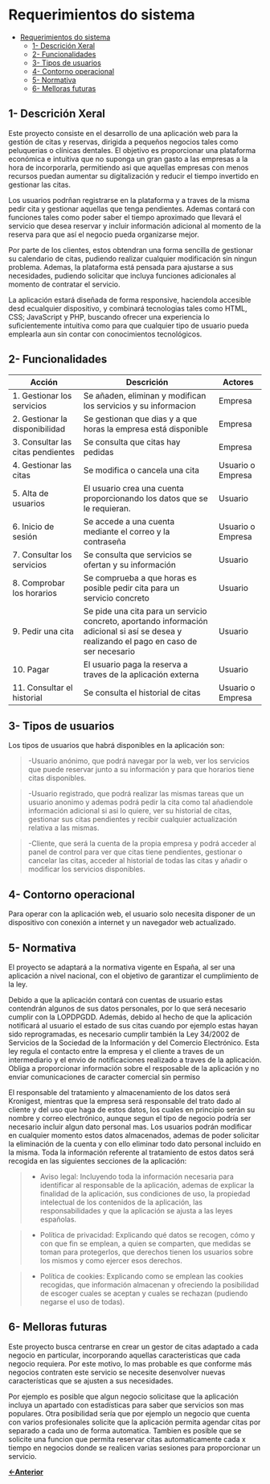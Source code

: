 # Requerimientos do sistema

- [Requerimientos do sistema](#requerimientos-do-sistema)
  - [1- Descrición Xeral](#1--descrición-xeral)
  - [2- Funcionalidades](#2--funcionalidades)
  - [3- Tipos de usuarios](#3--tipos-de-usuarios)
  - [4- Contorno operacional](#4--contorno-operacional)
  - [5- Normativa](#5--normativa)
  - [6- Melloras futuras](#6--melloras-futuras)

## 1- Descrición Xeral

Este proyecto consiste en el desarrollo de una aplicación web para la gestión de citas y reservas, dirigida a pequeños negocios tales como peluquerias o clínicas dentales. El objetivo es proporcionar una plataforma económica e intuitiva que no suponga un gran gasto a las empresas a la hora de incorporarla, permitiendo asi que aquellas empresas con menos recursos puedan aumentar su digitalización y reducir el tiempo invertido en gestionar las citas.

Los usuarios podrñan registrarse en la plataforma y a traves de la misma pedir cita y gestionar aquellas que tenga pendientes. Ademas contará con funciones tales como poder saber el tiempo aproximado que llevará el servicio que desea reservar y incluir información adicional al momento de la reserva para que así el negocio pueda organizarse mejor.

Por parte de los clientes, estos obtendran una forma sencilla de gestionar su calendario de citas, pudiendo realizar cualquier modificación sin ningun problema. Ademas, la plataforma está pensada para ajustarse a sus necesidades, pudiendo solicitar que incluya funciones adicionales al momento de contratar el servicio.

La aplicación estará diseñada de forma responsive, haciendola accesible desd ecualquier dispositivo, y combinará tecnologias tales como HTML, CSS; JavaScript y PHP, buscando ofrecer una experiencia lo suficientemente intuitiva como para que cualquier tipo de usuario pueda emplearla aun sin contar con conocimientos tecnológicos.

## 2- Funcionalidades

| Acción   |  Descrición        | Actores |
|----------|--------------------| --------|
| 1. Gestionar los servicios  | Se añaden, eliminan y modifican los servicios y su informacion | Empresa |
| 2. Gestionar la disponibilidad | Se gestionan que dias y a que horas la empresa está disponible | Empresa |
| 3. Consultar las citas pendientes | Se consulta que citas hay pedidas | Empresa |
| 4. Gestionar las citas | Se modifica o cancela una cita | Usuario o Empresa |
| 5. Alta de usuarios   | El usuario crea una cuenta proporcionando los datos que se le requieran. | Usuario |
| 6. Inicio de sesión | Se accede a una cuenta mediante el correo y la contraseña | Usuario o Empresa |
| 7. Consultar los servicios | Se consulta que servicios se ofertan y su información | Usuario |
| 8. Comprobar los horarios | Se comprueba a que horas es posible pedir cita para un servicio concreto | Usuario |
| 9. Pedir una cita | Se pide una cita para un servicio concreto, aportando información adicional si así se desea y realizando el pago en caso de ser necesario | Usuario |
| 10. Pagar | El usuario paga la reserva a traves de la aplicación externa | Usuario |
| 11. Consultar el historial | Se consulta el historial de citas | Usuario o Empresa |

## 3- Tipos de usuarios

Los tipos de usuarios que habrá disponibles en la aplicación son:

>-Usuario anónimo, que podrá navegar por la web, ver los servicios que puede reservar junto a su información y para que horarios tiene citas disponibles.

>-Usuario registrado, que podrá realizar las mismas tareas que un usuario anonimo y ademas podrá pedir la cita como tal añadiendole información adicional si asi lo quiere, ver su historial de citas, gestionar sus citas pendientes y recibir cualquier actualización relativa a las mismas.

>-Cliente, que será la cuenta de la propia empresa y podrá acceder al panel de control para ver que citas tiene pendientes, gestionar o cancelar las citas, acceder al historial de todas las citas y añadir o modificar los servicios disponibles.

## 4- Contorno operacional

Para operar con la aplicación web, el usuario solo necesita disponer de un dispositivo con conexión a internet y un navegador web actualizado.

## 5- Normativa

El proyecto se adaptará a la normativa vigente en España, al ser una aplicación a nivel nacional, con el objetivo de garantizar el cumplimiento de la ley.

Debido a que la aplicación contará con cuentas de usuario estas contendrán algunos de sus datos personales, por lo que será necesario cumplir con la LOPDPGDD.
Además, debido al hecho de que la aplicación notificará al usuario el estado de sus citas cuando por ejemplo estas hayan sido reprogramadas, es necesario cumplir también la Ley 34/2002 de Servicios de la Sociedad de la Información y del Comercio Electrónico. Esta ley regula el contacto entre la empresa y el cliente a traves de un intermediario y el envio de notificaciones realizado a traves de la aplicación. Obliga a proporcionar información sobre el resposable de la aplicación y no enviar comunicaciones de caracter comercial sin permiso

El responsable del tratamiento y almacenamiento de los datos será Kronigest, mientras que la empresa será responsable del trato dado al cliente y del uso que haga de estos datos, los cuales en principio serán su nombre y correo electrónico, aunque segun el tipo de negocio podría ser necesario incluir algun dato personal mas. Los usuarios podrán modificar en cualquier momento estos datos almacenados, ademas de poder solicitar la eliminación de la cuenta y con ello eliminar todo dato personal incluido en la misma. Toda la información referente al tratamiento de estos datos será recogida en las siguientes secciones de la aplicación:

>- Aviso legal: Incluyendo toda la información necesaria para identificar al responsable de la aplicación, ademas de explicar la finalidad de la aplicación, sus condiciones de uso, la propiedad intelectual de los contenidos de la aplicación, las responsabilidades y que la aplicación se ajusta a las leyes españolas.

>- Política de privacidad: Explicando qué datos se recogen, cómo y con que fin se emplean, a quien se comparten, que medidas se toman para protegerlos, que derechos tienen los usuarios sobre los mismos y como ejercer esos derechos.

>- Política de cookies: Explicando como se emplean las cookies recogidas, que información almacenan y ofreciendo la posibilidad de escoger cuales se aceptan y cuales se rechazan (pudiendo negarse el uso de todas).

## 6- Melloras futuras

Este proyecto busca centrarse en crear un gestor de citas adaptado a cada negocio en particular, incorporando aquellas caracteristicas que cada negocio requiera. Por este motivo, lo mas probable es que conforme más negocios contraten este servicio se necesite desenvolver nuevas características que se ajusten a sus necesidades.

Por ejemplo es posible que algun negocio solicitase que la aplicación incluya un apartado con estadísticas para saber que servicios son mas populares. Otra posibilidad sería que por ejemplo un negocio que cuenta con varios profesionales solicite que la aplicación permita agendar citas por separado a cada uno de forma automatica. Tambien es posible que se solicite una funcion que permita reservar citas automaticamente cada x tiempo en negocios donde se realicen varias sesiones para proporcionar un servicio.

[**<-Anterior**](../../README.md)
